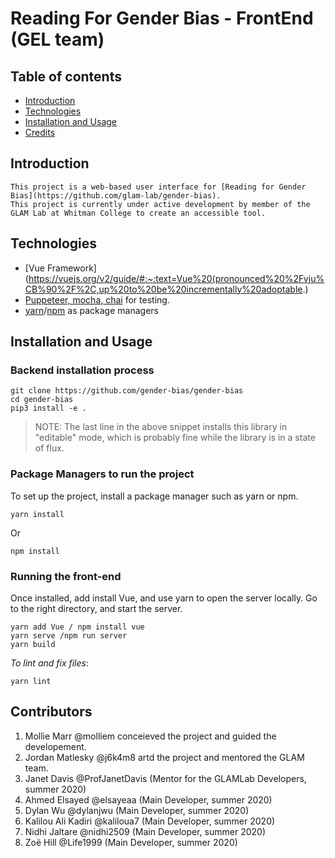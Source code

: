 # Reading For Gender Bias - FrontEnd (GEL team)
## Table of contents 
* [Introduction](#Introduction)
* [Technologies](#Technologies)
* [Installation and Usage](#Installation)
* [Credits](#Credits) 


## Introduction
    This project is a web-based user interface for [Reading for Gender Bias](https://github.com/glam-lab/gender-bias). 
    This project is currently under active development by member of the GLAM Lab at Whitman College to create an accessible tool. 

## Technologies
* [Vue Framework](https://vuejs.org/v2/guide/#:~:text=Vue%20(pronounced%20%2Fvju%CB%90%2F%2C,up%20to%20be%20incrementally%20adoptable.)
* [Puppeteer, mocha, chai](https://medium.com/@ankit_m/ui-testing-with-puppeteer-and-mocha-part-1-getting-started-b141b2f9e21) for testing. 
* [yarn](https://classic.yarnpkg.com/en/docs/)/[npm](https://docs.npmjs.com/) as package managers 

## Installation and Usage
### Backend installation process 
```
git clone https://github.com/gender-bias/gender-bias
cd gender-bias
pip3 install -e .
```
> NOTE: The last line in the above snippet installs this library in "editable" mode, which is probably fine while the library is in a state of flux.

### Package Managers to run the project 
To set up the project, install a package manager such as yarn or npm.
```
yarn install
```
Or 
```
npm install
``` 
### Running the front-end 
Once installed, add install Vue, and use yarn to open the server locally. Go to the right directory, and start the server. 

```
yarn add Vue / npm install vue
yarn serve /npm run server
yarn build
```
*To lint and fix files*:
```
yarn lint
```
## Contributors
1. Mollie Marr @molliem conceieved the project and guided the developement.
2. Jordan Matlesky @j6k4m8 artd the project and mentored the GLAM team.
3. Janet Davis @ProfJanetDavis (Mentor for the GLAMLab Developers, summer 2020)
4. Ahmed Elsayed @elsayeaa (Main Developer, summer 2020)
5. Dylan Wu @dylanjwu (Main Developer, summer 2020)
6. Kalilou Ali Kadiri @kaliloua7 (Main Developer, summer 2020)
7. Nidhi Jaltare @nidhi2509 (Main Developer, summer 2020)
8. Zoë Hill @Life1999 (Main Developer, summer 2020)

    
